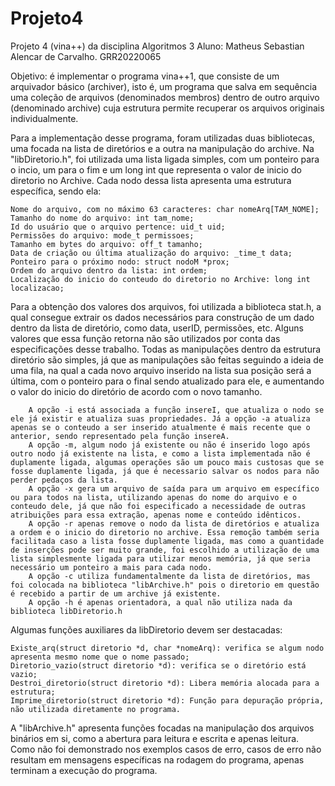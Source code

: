 # Projeto4
Projeto 4 (vina++) da disciplina Algoritmos 3
Aluno: Matheus Sebastian Alencar de Carvalho. GRR20220065

Objetivo: é implementar o programa vina++1, que consiste de um arquivador básico (archiver), isto é, um programa que salva em sequência uma coleção de arquivos (denominados membros) dentro de outro arquivo (denominado archive) cuja estrutura permite recuperar os arquivos originais individualmente.

Para a implementação desse programa, foram utilizadas duas bibliotecas, uma focada na lista de diretórios e a outra na manipulação do archive.
Na "libDiretorio.h", foi utilizada uma lista ligada simples, com um ponteiro para o incio, um para o fim e um long int que representa o valor de inicio do diretorio no Archive. Cada nodo dessa lista apresenta uma estrutura específica, sendo ela:


    Nome do arquivo, com no máximo 63 caracteres: char nomeArq[TAM_NOME];
    Tamanho do nome do arquivo: int tam_nome;
    Id do usuário que o arquivo pertence: uid_t uid;
    Permissões do arquivo: mode_t permissoes;
    Tamanho em bytes do arquivo: off_t tamanho;
    Data de criação ou última atualização do arquivo: _time_t data;
    Ponteiro para o próximo nodo: struct nodoM *prox; 
    Ordem do arquivo dentro da lista: int ordem;
    Localização do inicio do conteudo do diretorio no Archive: long int localizacao;

Para a obtenção dos valores dos arquivos, foi utilizada a biblioteca stat.h, a qual consegue extrair os dados necessários para construção de um dado dentro da lista de diretório, como data, userID, permissões, etc. Alguns valores que essa função retorna não são utilizados por conta das especificações desse trabalho.
Todas as manipulações dentro da estrutura diretório são simples, já que as manipulações são feitas seguindo a ideia de uma fila, na qual a cada novo arquivo inserido na lista sua posição será a última, com o ponteiro para o final sendo atualizado para ele, e aumentando o valor do inicio do diretório de acordo com o novo tamanho. 


        A opção -i está associada a função insereI, que atualiza o nodo se ele já existir e atualiza suas propriedades. Já a opção -a atualiza apenas se o conteudo a ser inserido atualmente é mais recente que o anterior, sendo representado pela função insereA. 
        A opção -m, algum nodo já existente ou não é inserido logo após outro nodo já existente na lista, e como a lista implementada não é duplamente ligada, algumas operações são um pouco mais custosas que se fosse duplamente ligada, já que é necessario salvar os nodos para não perder pedaços da lista.
        A opção -x gera um arquivo de saída para um arquivo em específico ou para todos na lista, utilizando apenas do nome do arquivo e o conteudo dele, já que não foi especificado a necessidade de outras atribuições para essa extração, apenas nome e conteúdo idênticos. 
        A opção -r apenas remove o nodo da lista de diretórios e atualiza a ordem e o inicio do diretorio no archive. Essa remoção também seria facilitada caso a lista fosse duplamente ligada, mas como a quantidade de inserções pode ser muito grande, foi escolhido a utilização de uma lista simplesmente ligada para utilizar menos memória, já que seria necessário um ponteiro a mais para cada nodo.
        A opção -c utiliza fundamentalmente da lista de diretórios, mas foi colocada na biblioteca "libArchive.h" pois o diretorio em questão é recebido a partir de um archive já existente. 
        A opção -h é apenas orientadora, a qual não utiliza nada da biblioteca libDiretorio.h

Algumas funções auxiliares da libDiretorio devem ser destacadas:

    
    Existe_arq(struct diretorio *d, char *nomeArq): verifica se algum nodo apresenta mesmo nome que o nome passado;
    Diretorio_vazio(struct diretorio *d): verifica se o diretório está vazio;
    Destroi_diretorio(struct diretorio *d): Libera memória alocada para a estrutura;
    Imprime_diretorio(struct diretorio *d): Função para depuração própria, não utilizada diretamente no programa.

A "libArchive.h" apresenta funções focadas na manipulação dos arquivos binários em si, como a abertura para leitura e escrita e apenas leitura. Como não foi demonstrado nos exemplos casos de erro, casos de erro não resultam em mensagens específicas na rodagem do programa, apenas terminam a execução do programa. 
